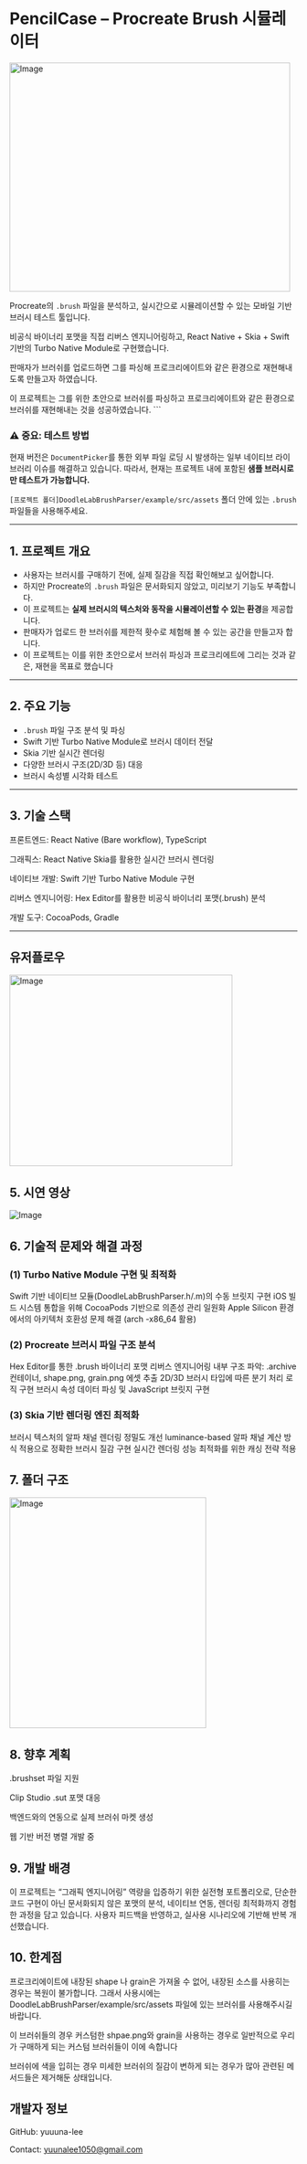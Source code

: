 # PencilCase – Procreate Brush 시뮬레이터



<img width="491" height="401" alt="Image" src="https://github.com/user-attachments/assets/1cc61470-589e-4573-8bd3-218dee7a2623" />





Procreate의 `.brush` 파일을 분석하고, 실시간으로 시뮬레이션할 수 있는 모바일 기반 브러시 테스트 툴입니다.  

비공식 바이너리 포맷을 직접 리버스 엔지니어링하고, React Native + Skia + Swift 기반의 Turbo Native Module로 구현했습니다.

판매자가 브러쉬를 업로드하면 그를 파싱해 프로크리에이트와 같은 환경으로 재현해내도록 만들고자 하였습니다.

이 프로젝트는 그를 위한 초안으로 브러쉬를 파싱하고 프로크리에이트와 같은 환경으로 브러쉬를 재현해내는 것을 성공하였습니다.
    ```

### **⚠️ 중요: 테스트 방법**

현재 버전은 `DocumentPicker`를 통한 외부 파일 로딩 시 발생하는 일부 네이티브 라이브러리 이슈를 해결하고 있습니다. 따라서, 현재는 프로젝트 내에 포함된 **샘플 브러시로만 테스트가 가능합니다.**

`[프로젝트 폴더]DoodleLabBrushParser/example/src/assets` 폴더 안에 있는 `.brush` 파일들을 사용해주세요.


---

## 1. 프로젝트 개요

- 사용자는 브러시를 구매하기 전에, 실제 질감을 직접 확인해보고 싶어합니다.
- 하지만 Procreate의 `.brush` 파일은 문서화되지 않았고, 미리보기 기능도 부족합니다.
- 이 프로젝트는 **실제 브러시의 텍스처와 동작을 시뮬레이션할 수 있는 환경**을 제공합니다.
- 판매자가 업로드 한 브러쉬를 제한적 홧수로 체험해 볼 수 있는 공간을 만들고자 합니다.
- 이 프로젝트는 이를 위한 초안으로서 브러쉬 파싱과 프로크리에트에 그리는 것과 같은, 재현을 목표로 했습니다

---

## 2. 주요 기능

- `.brush` 파일 구조 분석 및 파싱
- Swift 기반 Turbo Native Module로 브러시 데이터 전달
- Skia 기반 실시간 렌더링
- 다양한 브러시 구조(2D/3D 등) 대응
- 브러시 속성별 시각화 테스트

---

## 3. 기술 스택

프론트엔드: React Native (Bare workflow), TypeScript

그래픽스: React Native Skia를 활용한 실시간 브러시 렌더링

네이티브 개발: Swift 기반 Turbo Native Module 구현

리버스 엔지니어링: Hex Editor를 활용한 비공식 바이너리 포맷(.brush) 분석

개발 도구: CocoaPods, Gradle

---

## 유저플로우
<img width="390" height="335" alt="Image" src="https://github.com/user-attachments/assets/6e271571-88da-4c5e-871c-624544ddc4f6" />

## 5. 시연 영상
![Image](https://github.com/user-attachments/assets/e6e94464-636a-41f7-a9fc-813eb26a55ea)


## 6. 기술적 문제와 해결 과정

### (1) Turbo Native Module 구현 및 최적화
Swift 기반 네이티브 모듈(DoodleLabBrushParser.h/.m)의 수동 브릿지 구현
iOS 빌드 시스템 통합을 위해 CocoaPods 기반으로 의존성 관리 일원화
Apple Silicon 환경에서의 아키텍처 호환성 문제 해결 (arch -x86_64 활용)

### (2) Procreate 브러시 파일 구조 분석
Hex Editor를 통한 .brush 바이너리 포맷 리버스 엔지니어링
내부 구조 파악: .archive 컨테이너, shape.png, grain.png 에셋 추출
2D/3D 브러시 타입에 따른 분기 처리 로직 구현
브러시 속성 데이터 파싱 및 JavaScript 브릿지 구현

### (3) Skia 기반 렌더링 엔진 최적화
브러시 텍스처의 알파 채널 렌더링 정밀도 개선
luminance-based 알파 채널 계산 방식 적용으로 정확한 브러시 질감 구현
실시간 렌더링 성능 최적화를 위한 캐싱 전략 적용


## 7. 폴더 구조

<img width="344" height="404" alt="Image" src="https://github.com/user-attachments/assets/3d023459-155b-41e7-ac22-7975ffb1e3a1" />

## 8. 향후 계획
.brushset 파일 지원

Clip Studio .sut 포맷 대응

백엔드와의 연동으로 실제 브러쉬 마켓 생성

웹 기반 버전 병렬 개발 중

## 9. 개발 배경
이 프로젝트는 “그래픽 엔지니어링” 역량을 입증하기 위한 실전형 포트폴리오로,
단순한 코드 구현이 아닌 문서화되지 않은 포맷의 분석, 네이티브 연동, 렌더링 최적화까지 경험한 과정을 담고 있습니다.
사용자 피드백을 반영하고, 실사용 시나리오에 기반해 반복 개선했습니다.

## 10. 한계점 
프로크리에이트에 내장된 shape 나 grain은 가져올 수 없어, 내장된 소스를 사용히는 경우는 복원이 불가합니다.
그래서 사용시에는 DoodleLabBrushParser/example/src/assets 파일에 있는 브러쉬를 사용해주시길 바랍니다. 

이 브러쉬들의 경우 커스텀한 shpae.png와 grain을 사용하는 경우로 일반적으로 우리가 구매하게 되는 커스텀 브러쉬들이 이에 속합니다


브러쉬에 색을 입히는 경우 미세한 브러쉬의 질감이 변하게 되는 경우가 많아 관련된 메서드들은 제거해둔 상태입니다. 

## 개발자 정보
GitHub: yuuuna-lee

Contact: yuunalee1050@gmail.com
